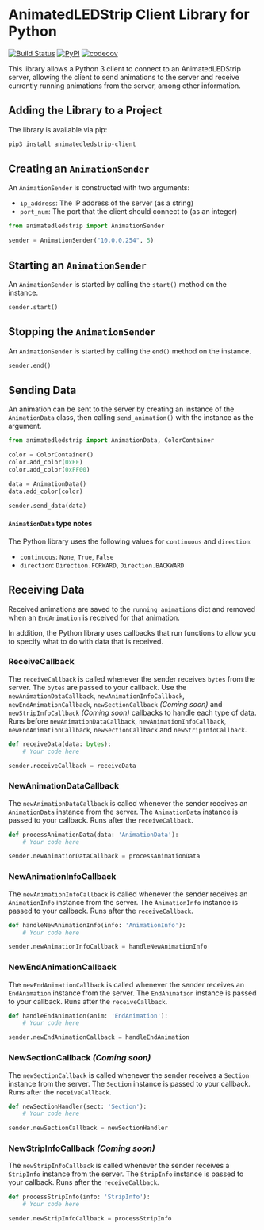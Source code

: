 # AnimatedLEDStrip Client Library for Python

[![Build Status](https://travis-ci.com/AnimatedLEDStrip/client-python.svg?branch=master)](https://travis-ci.com/AnimatedLEDStrip/client-python)
[![PyPI](https://img.shields.io/pypi/v/animatedledstrip-client.svg)](https://pypi.python.org/pypi/animatedledstrip-client)
[![codecov](https://codecov.io/gh/AnimatedLEDStrip/client-python/branch/master/graph/badge.svg)](https://codecov.io/gh/AnimatedLEDStrip/client-python)

This library allows a Python 3 client to connect to an AnimatedLEDStrip server, allowing the client to send animations to the server and receive currently running animations from the server, among other information.

## Adding the Library to a Project
The library is available via pip:

```bash
pip3 install animatedledstrip-client
```

## Creating an `AnimationSender`
An `AnimationSender` is constructed with two arguments:
- `ip_address`: The IP address of the server (as a string)
- `port_num`: The port that the client should connect to (as an integer)

```python
from animatedledstrip import AnimationSender

sender = AnimationSender("10.0.0.254", 5)
```

## Starting an `AnimationSender`
An `AnimationSender` is started by calling the `start()` method on the instance.

```python
sender.start()
```

## Stopping the `AnimationSender`
An `AnimationSender` is started by calling the `end()` method on the instance.

```python
sender.end()
```

## Sending Data
An animation can be sent to the server by creating an instance of the `AnimationData` class, then calling `send_animation()` with the instance as the argument.

```python
from animatedledstrip import AnimationData, ColorContainer

color = ColorContainer()
color.add_color(0xFF)
color.add_color(0xFF00)

data = AnimationData()
data.add_color(color)

sender.send_data(data)
```

#### `AnimationData` type notes
The Python library uses the following values for `continuous` and `direction`:
- `continuous`: `None`, `True`, `False`
- `direction`: `Direction.FORWARD`, `Direction.BACKWARD`

## Receiving Data
Received animations are saved to the `running_animations` dict and removed when an `EndAnimation` is received for that animation.

In addition, the Python library uses callbacks that run functions to allow you to specify what to do with data that is received.

### ReceiveCallback
The `receiveCallback` is called whenever the sender receives `bytes` from the server.
The `bytes` are passed to your callback.
Use the `newAnimationDataCallback`, `newAnimationInfoCallback`, `newEndAnimationCallback`, `newSectionCallback` *(Coming soon)* and `newStripInfoCallback` *(Coming soon)* callbacks to handle each type of data.
Runs before `newAnimationDataCallback`, `newAnimationInfoCallback`, `newEndAnimationCallback`, `newSectionCallback` and `newStripInfoCallback`.

```python
def receiveData(data: bytes):
    # Your code here

sender.receiveCallback = receiveData
```

### NewAnimationDataCallback
The `newAnimationDataCallback` is called whenever the sender receives an `AnimationData` instance from the server.
The `AnimationData` instance is passed to your callback.
Runs after the `receiveCallback`.

```python
def processAnimationData(data: 'AnimationData'):
    # Your code here

sender.newAnimationDataCallback = processAnimationData
```

### NewAnimationInfoCallback
The `newAnimationInfoCallback` is called whenever the sender receives an `AnimationInfo` instance from the server.
The `AnimationInfo` instance is passed to your callback.
Runs after the `receiveCallback`.

```python
def handleNewAnimationInfo(info: 'AnimationInfo'):
    # Your code here

sender.newAnimationInfoCallback = handleNewAnimationInfo
```

### NewEndAnimationCallback
The `newEndAnimationCallback` is called whenever the sender receives an `EndAnimation` instance from the server.
The `EndAnimation` instance is passed to your callback.
Runs after the `receiveCallback`.

```python
def handleEndAnimation(anim: 'EndAnimation'):
    # Your code here

sender.newEndAnimationCallback = handleEndAnimation
```

### NewSectionCallback *(Coming soon)*
The `newSectionCallback` is called whenever the sender receives a `Section` instance from the server.
The `Section` instance is passed to your callback.
Runs after the `receiveCallback`.

```python
def newSectionHandler(sect: 'Section'):
    # Your code here

sender.newSectionCallback = newSectionHandler
```

### NewStripInfoCallback *(Coming soon)*
The `newStripInfoCallback` is called whenever the sender receives a `StripInfo` instance from the server.
The `StripInfo` instance is passed to your callback.
Runs after the `receiveCallback`.

```python
def processStripInfo(info: 'StripInfo'):
    # Your code here

sender.newStripInfoCallback = processStripInfo
```
